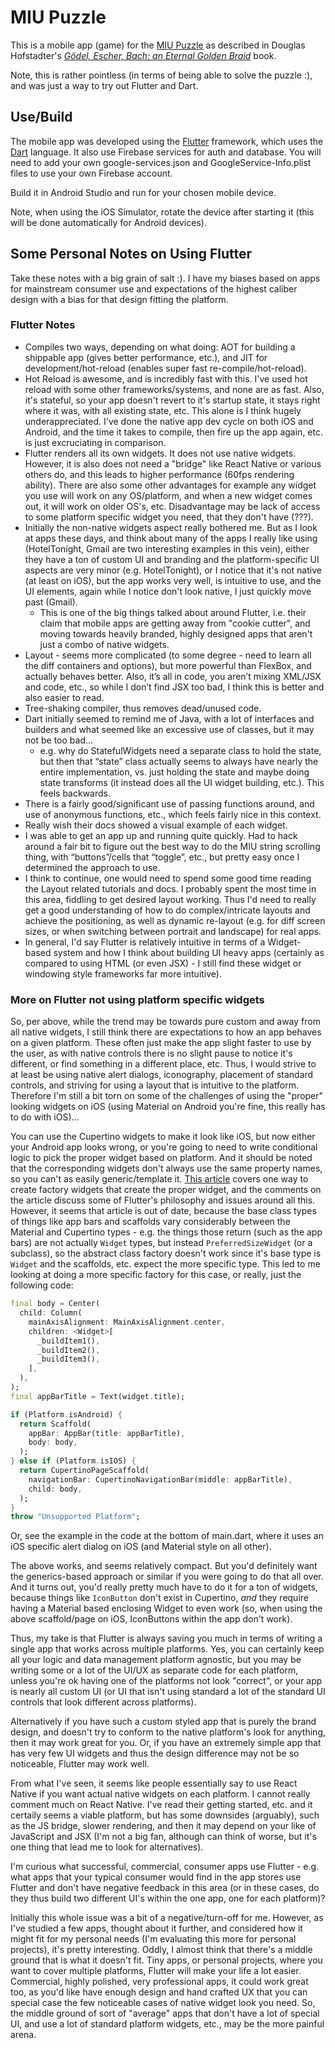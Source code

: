 # MIU Puzzle

This is a mobile app (game) for the [MIU Puzzle](https://en.wikipedia.org/wiki/MU_puzzle) as described in Douglas Hofstadter's _[Gödel, Escher, Bach: an Eternal Golden Braid](https://en.wikipedia.org/wiki/G%C3%B6del,_Escher,_Bach)_ book.

Note, this is rather pointless (in terms of being able to solve the puzzle :), and was just a way to try out Flutter and Dart.

## Use/Build

The mobile app was developed using the [Flutter](https://flutter.io) framework, which uses the [Dart](https://www.dartlang.org/) language. It also use Firebase services for auth and database. You will need to add your own google-services.json and GoogleService-Info.plist files to use your own Firebase account.

Build it in Android Studio and run for your chosen mobile device.

Note, when using the iOS Simulator, rotate the device after starting it (this will be done automatically for Android devices).


## Some Personal Notes on Using Flutter

Take these notes with a big grain of salt :).  I have my biases based on apps for mainstream consumer use and expectations of the highest caliber design with a bias for that design fitting the platform.

### Flutter Notes

* Compiles two ways, depending on what doing: AOT for building a shippable app (gives better performance, etc.), and JIT for development/hot-reload (enables super fast re-compile/hot-reload).
* Hot Reload is awesome, and is incredibly fast with this. I've used hot reload with some other frameworks/systems, and none are as fast. Also, it's stateful, so your app doesn't revert to it's startup state, it stays right where it was, with all existing state, etc. This alone is I think hugely underappreciated. I've done the native app dev cycle on both iOS and Android, and the time it takes to compile, then fire up the app again, etc. is just excruciating in comparison.
* Flutter renders all its own widgets. It does not use native widgets. However, it is also does not need a "bridge" like React Native or various others do, and this leads to higher performance (60fps rendering ability). There are also some other advantages for example any widget you use will work on any OS/platform, and when a new widget comes out, it will work on older OS's, etc. Disadvantage may be lack of access to some platform specific widget you need, that they don't have (???).
* Initially the non-native widgets aspect really bothered me. But as I look at apps these days, and think about many of the apps I really like using (HotelTonight, Gmail are two interesting examples in this vein), either they have a ton of custom UI and branding and the platform-specific UI aspects are very minor (e.g. HotelTonight), or I notice that it's not native (at least on iOS), but the app works very well, is intuitive to use, and the UI elements, again while I notice don't look native, I just quickly move past (Gmail).
    * This is one of the big things talked about around Flutter, i.e. their claim that mobile apps are getting away from "cookie cutter", and moving towards heavily branded, highly designed apps that aren't just a combo of native widgets.
* Layout - seems more complicated (to some degree - need to learn all the diff containers and options), but more powerful than FlexBox, and actually behaves better. Also, it’s all in code, you aren’t mixing XML/JSX and code, etc., so while I don’t find JSX too bad, I think this is better and also easier to read.
* Tree-shaking compiler, thus removes dead/unused code.
* Dart initially seemed to remind me of Java, with a lot of interfaces and builders and what seemed like an excessive use of classes, but it may not be too bad...
    * e.g. why do StatefulWidgets need a separate class to hold the state, but then that “state” class actually seems to always have nearly the entire implementation, vs. just holding the state and maybe doing state transforms (it instead does all the UI widget building, etc.). This feels backwards.
* There is a fairly good/significant use of passing functions around, and use of anonymous functions, etc., which feels fairly nice in this context.
* Really wish their docs showed a visual example of each widget.
* I was able to get an app up and running quite quickly. Had to hack around a fair bit to figure out the best way to do the MIU string scrolling thing, with “buttons”/cells that “toggle”, etc., but pretty easy once I determined the approach to use.
* I think to continue, one would need to spend some good time reading the Layout related tutorials and docs. I probably spent the most time in this area, fiddling to get desired layout working. Thus I'd need to really get a good understanding of how to do complex/intricate layouts and achieve the positioning, as well as dynamic re-layout (e.g. for diff screen sizes, or when switching between portrait and landscape) for real apps.
* In general, I'd say Flutter is relatively intuitive in terms of a Widget-based system and how I think about building UI heavy apps (certainly as compared to using HTML (or even JSX) - I still find these widget or windowing style frameworks far more intuitive).

### More on Flutter not using platform specific widgets

So, per above, while the trend may be towards pure custom and away from all native widgets, I still think there are expectations to how an app behaves on a given platform. These often just make the app slight faster to use by the user, as with native controls there is no slight pause to notice it's different, or find something in a different place, etc. Thus, I would strive to at least be using native alert dialogs, iconography, placement of standard controls, and striving for using a layout that is intuitive to the platform. Therefore I'm still a bit torn on some of the challenges of using the "proper" looking widgets on iOS (using Material on Android you're fine, this really has to do with iOS)...

You can use the Cupertino widgets to make it look like iOS, but now either your Android app looks wrong, or you're going to need to write conditional logic to pick the proper widget based on platform. And it should be noted that the corresponding widgets don't always use the same property names, so you can't as easily generic/template it. [This article](https://medium.com/flutter-io/do-flutter-apps-dream-of-platform-aware-widgets-7d7ed7b4624d) covers one way to create factory widgets that create the proper widget, and the comments on the article discuss some of Flutter's philosophy and issues around all this. However, it seems that article is out of date, because the base class types of things like app bars and scaffolds vary considerably between the Material and Cupertino types - e.g. the things those return (such as the app bars) are not actually `Widget` types, but instead `PreferredSizeWidget` (or a subclass), so the abstract class factory doesn't work since it's base type is `Widget` and the scaffolds, etc. expect the more specific type. This led to me looking at doing a more specific factory for this case, or really, just the following code:

```dart
final body = Center(
  child: Column(
    mainAxisAlignment: MainAxisAlignment.center,
    children: <Widget>[
      _buildItem1(),
      _buildItem2(),
      _buildItem3(),
    ],
  ),
);
final appBarTitle = Text(widget.title);

if (Platform.isAndroid) {
  return Scaffold(
    appBar: AppBar(title: appBarTitle),
    body: body,
  );
} else if (Platform.isIOS) {
  return CupertinoPageScaffold(
    navigationBar: CupertinoNavigationBar(middle: appBarTitle),
    child: body,
  );
}
throw "Unsupported Platform";

```

Or, see the example in the code at the bottom of main.dart, where it uses an iOS specific alert dialog on iOS (and Material style on all other).

The above works, and seems relatively compact. But you'd definitely want the generics-based approach or similar if you were going to do that all over. And it turns out, you'd really pretty much have to do it for a ton of widgets, because things like `IconButton` don't exist in Cupertino, *and* they require having a Material based enclosing Widget to even work (so, when using the above scaffold/page on iOS, IconButtons within the app don't work).

Thus, my take is that Flutter is always saving you much in terms of writing a single app that works across multiple platforms. Yes, you can certainly keep all your logic and data management platform agnostic, but you may be writing some or a lot of the UI/UX as separate code for each platform, unless you're ok having one of the platforms not look "correct", or your app is nearly all custom UI (or UI that isn't using standard a lot of the standard UI controls that look different across platforms).

Alternatively if you have such a custom styled app that is purely the brand design, and doesn't try to conform to the native platform's look for anything, then it may work great for you. Or, if you have an extremely simple app that has very few UI widgets and thus the design difference may not be so noticeable, Flutter may work well.

From what I've seen, it seems like people essentially say to use React Native if you want actual native widgets on each platform. I cannot really comment much on React Native. I've read their getting started, etc. and it certaily seems a viable platform, but has some downsides (arguably), such as the JS bridge, slower rendering, and then it may depend on your like of JavaScript and JSX (I'm not a big fan, although can think of worse, but it's one thing that lead me to look for alternatives).

I'm curious what successful, commercial, consumer apps use Flutter - e.g. what apps that your typical consumer would find in the app stores use Flutter and don't have negative feedback in this area (or in these cases, do they thus build two different UI's within the one app, one for each platform)?

Initially this whole issue was a bit of a negative/turn-off for me. However, as I've studied a few apps, thought about it further, and considered how it might fit for my personal needs (I'm evaluating this more for personal projects), it's pretty interesting. Oddly, I almost think that there's a middle ground that is what it doesn't fit. Tiny apps, or personal projects, where you want to cover multiple platforms, Flutter will make your life a lot easier. Commercial, highly polished, very professional apps, it could work great too, as you'd like have enough design and hand crafted UX that you can special case the few noticeable cases of native widget look you need. So, the middle ground of sort of "average" apps that don't have a lot of special UI, and use a lot of standard platform widgets, etc., may be the more painful arena.

